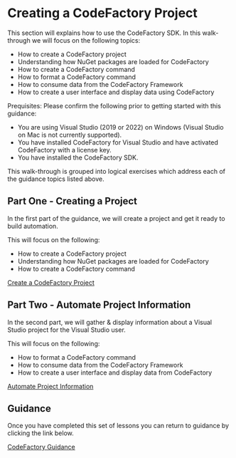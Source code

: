 # Creating a CodeFactory Project
This section will explains how to use the CodeFactory SDK.
 In this walk-through we will focus on the following topics:

 - How to create a CodeFactory project
 - Understanding how NuGet packages are loaded for CodeFactory
 - How to create a CodeFactory command
 - How to format a CodeFactory command
 - How to consume data from the CodeFactory Framework
 - How to create a user interface and display data using CodeFactory

Prequisites: Please confirm the following prior to getting started with this guidance:
 
 - You are using Visual Studio (2019 or 2022) on Windows (Visual Studio on Mac is not currently supported).
 - You have installed CodeFactory for Visual Studio and have activated CodeFactory with a license key.
 - You have installed the CodeFactory SDK.

This walk-through is grouped into logical exercises which address each of the guidance topics listed above.

## Part One - Creating a Project
In the first part of the guidance, we will create a project and get it ready to build automation. 

This will focus on the following:
 - How to create a CodeFactory project
 - Understanding how NuGet packages are loaded for CodeFactory
 - How to create a CodeFactory command

[Create a CodeFactory Project](CreateProject.md)

## Part Two - Automate Project Information
In the second part, we will gather & display information about a Visual Studio project for the Visual Studio user.

This will focus on the following:
 - How to format a CodeFactory command
 - How to consume data from the CodeFactory Framework
 - How to create a user interface and display data from CodeFactory

[Automate Project Information](AutomateProjectInformation.md)


## Guidance
Once you have completed this set of lessons you can return to guidance by clicking the link below.

[CodeFactory Guidance](../Overview.md)
